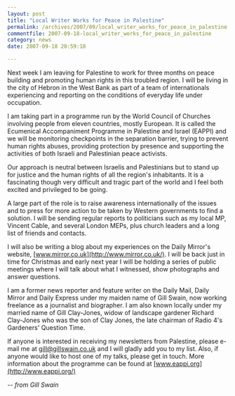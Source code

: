 ```yaml
---
layout: post
title: "Local Writer Works for Peace in Palestine"
permalink: /archives/2007/09/local_writer_works_for_peace_in_palestine.html
commentfile: 2007-09-18-local_writer_works_for_peace_in_palestine
category: news
date: 2007-09-18 20:59:18

---
```


Next week I am leaving for Palestine to work for three months on peace building and promoting human rights in this troubled region. I will be living in the city of Hebron in the West Bank as part of a team of internationals experiencing and reporting on the conditions of everyday life under occupation.

I am taking part in a programme run by the World Council of Churches involving people from eleven countries, mostly European. It is called the Ecumenical Accompaniment Programme in Palestine and Israel (EAPPI) and we will be monitoring checkpoints in the separation barrier, trying to prevent human rights abuses, providing protection by presence and supporting the activities of both Israeli and Palestinian peace activists.

Our approach is neutral between Israelis and Palestinians but to stand up for justice and the human rights of all the region's inhabitants. It is a fascinating though very difficult and tragic part of the world and I feel both excited and privileged to be going.

A large part of the role is to raise awareness internationally of the issues and to press for more action to be taken by Western governments to find a solution. I will be sending regular reports to politicians such as my local MP, Vincent Cable, and several London MEPs, plus church leaders and a long list of friends and contacts.

I will also be writing a blog about my experiences on the Daily Mirror's website, [www.mirror.co.uk](http://www.mirror.co.uk/). I will be back just in time for Christmas and early next year I will be holding a series of public meetings where I will talk about what I witnessed, show photographs and answer questions.

I am a former news reporter and feature writer on the Daily Mail, Daily Mirror and Daily Express under my maiden name of Gill Swain, now working freelance as a journalist and biographer. I am also known locally under my married name of Gill Clay-Jones, widow of landscape gardener Richard Clay-Jones who was the son of Clay Jones, the late chairman of Radio 4's Gardeners' Question Time.

If anyone is interested in receiving my newsletters from Palestine, please e-mail me at <gill@gillswain.co.uk> and I will gladly add you to my list. Also, if anyone would like to host one of my talks, please get in touch. More information about the programme can be found at [www.eappi.org](http://www.eappi.org/)

<cite> -- from Gill Swain</cite>

